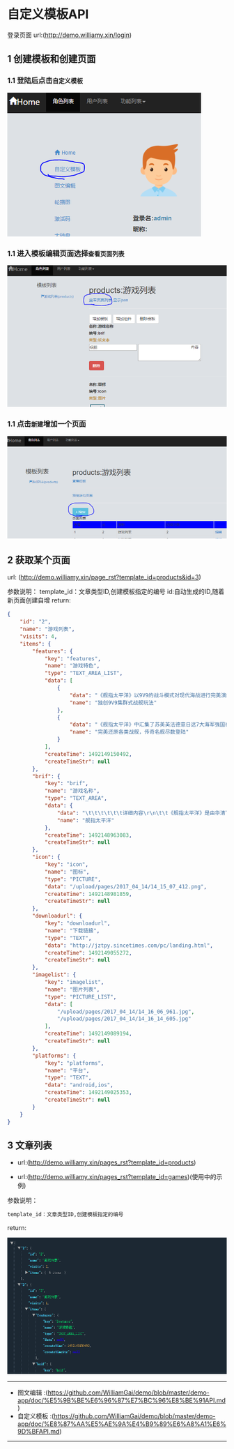# 自定义模板API  
登录页面 url:(http://demo.williamy.xin/login)
## 1 创建模板和创建页面
### 1.1 登陆后点击`自定义模板`
 ![icon](imgs/page_guide.PNG)
### 1.1 进入模板编辑页面选择`查看页面列表`
 ![icon](imgs/page_guide2.PNG)
### 1.1 点击`新建`增加一个页面
 ![icon](imgs/page_guide3.PNG)
## 2 获取某个页面
 url:
(http://demo.williamy.xin/page_rst?template_id=products&id=3)  
  
参数说明：
template_id：文章类型ID,创建模板指定的编号
id:自动生成的ID,随着新页面创建自增
 return:
``` json
{
    "id": "2",
    "name": "游戏列表",
    "visits": 4,
    "items": {
        "features": {
            "key": "features",
            "name": "游戏特色",
            "type": "TEXT_AREA_LIST",
            "data": [
                {
                    "data": "《舰指太平洋》以9V9的战斗模式对现代海战进行完美演绎，打造出标新立异的游戏结构，当然玩家也可以自行组建属于自己的无敌航母编队，战舰集群作战，阵容想怎么配就怎么配，我的阵容我做主，更有全方位攻击的地毯轰炸和直捣黄龙的远程打击，根据敌军阵型进行针对性的火力部署。",
                    "name": "独创9V9集群式战舰玩法"
                },
                {
                    "data": "《舰指太平洋》中汇集了苏美英法德意日这7大海军强国在一战、二战期间所有的服役战舰，有德国的无敌巨舰俾斯麦；当然也有英国的荣耀之舰伊丽莎白女王号；意大利的主力战列舰维托里奥级；法国的高射速火炮战列舰黎塞留级；以及苏联海军从沙皇海军手中继承的唯一战列舰甘古特级和日本的大和级战列舰，七国的传奇战舰悉数汇聚。",
                    "name": "完美还原各类战舰，传奇名舰尽数登陆"
                }
            ],
            "createTime": 1492149150492,
            "createTimeStr": null
        },
        "brif": {
            "key": "brif",
            "name": "游戏名称",
            "type": "TEXT_AREA",
            "data": {
                "data": "\t\t\t\t\t\t详细内容\r\n\t\t《舰指太平洋》是由华清飞扬研发的一款军事题材策略卡牌手游，游戏真实还原二战历史，完美再现海上争夺战。在《舰指太平洋》中，不仅有战役、争霸等经典玩法，还有富含变化的勋章、大地图等策略玩法，精彩不容错过！ 值得一提的是，《舰指太平洋》自2016年7月在韩国上线以来，迅速冲进韩国Google Play畅销榜前三，并长期稳定在前十的位置，创国产手游海外发行的新奇迹！\t\t\t",
                "name": "舰指太平洋"
            },
            "createTime": 1492148963083,
            "createTimeStr": null
        },
        "icon": {
            "key": "icon",
            "name": "图标",
            "type": "PICTURE",
            "data": "/upload/pages/2017_04_14/14_15_07_412.png",
            "createTime": 1492148981859,
            "createTimeStr": null
        },
        "downloadurl": {
            "key": "downloadurl",
            "name": "下载链接",
            "type": "TEXT",
            "data": "http://jztpy.sincetimes.com/pc/landing.html",
            "createTime": 1492149055272,
            "createTimeStr": null
        },
        "imagelist": {
            "key": "imagelist",
            "name": "图片列表",
            "type": "PICTURE_LIST",
            "data": [
                "/upload/pages/2017_04_14/14_16_06_961.jpg",
                "/upload/pages/2017_04_14/14_16_14_605.jpg"
            ],
            "createTime": 1492149089194,
            "createTimeStr": null
        },
        "platforms": {
            "key": "platforms",
            "name": "平台",
            "type": "TEXT",
            "data": "android,ios",
            "createTime": 1492149025353,
            "createTimeStr": null
        }
    }
}
```
## 3 文章列表  

- url:(http://demo.williamy.xin/pages_rst?template_id=products)  

- url:(http://demo.williamy.xin/pages_rst?template_id=games)(使用中的示例)
 
  
参数说明：
``` xml
template_id：文章类型ID,创建模板指定的编号
```
return:

 ![icon](imgs/template_pages.PNG)
 
---  
- 图文编辑 :(https://github.com/WilliamGai/demo/blob/master/demo-app/doc/%E5%9B%BE%E6%96%87%E7%BC%96%E8%BE%91API.md)  
- 自定义模板 :(https://github.com/WilliamGai/demo/blob/master/demo-app/doc/%E8%87%AA%E5%AE%9A%E4%B9%89%E6%A8%A1%E6%9D%BFAPI.md)
---
